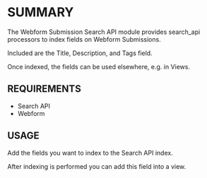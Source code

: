 # SUMMARY

The Webform Submission Search API module provides search_api processors to index fields on Webform Submissions.

Included are the Title, Description, and Tags field.

Once indexed, the fields can be used elsewhere, e.g. in Views.

## REQUIREMENTS

- Search API
- Webform

## USAGE

Add the fields you want to index to the Search API index.

After indexing is performed you can add this field into a view.
